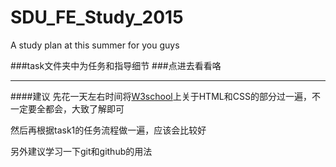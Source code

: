 # SDU_FE_Study_2015
A study plan at this summer for you guys

###task文件夹中为任务和指导细节
###点进去看看咯

<hr>

####建议
先花一天左右时间将[W3school](http://www.w3school.com.cn/)上关于HTML和CSS的部分过一遍，不一定要全都会，大致了解即可

然后再根据task1的任务流程做一遍，应该会比较好

另外建议学习一下git和github的用法